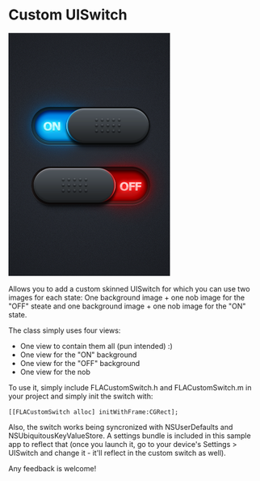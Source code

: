 Custom UISwitch
===============

![Custom UISwitch](/UISwitch/Default.png?raw=true "Custom UISwitch")

Allows you to add a custom skinned UISwitch for which you can use two images for each state:
One background image + one nob image for the "OFF" steate and one background image + one nob image for the "ON" state.

The class simply uses four views:

  - One view to contain them all (pun intended) :)
  - One view for the "ON" background
  - One view for the "OFF" background
  - One view for the nob

To use it, simply include FLACustomSwitch.h and FLACustomSwitch.m in your project and simply init the switch with:

    [[FLACustomSwitch alloc] initWithFrame:CGRect];

Also, the switch works being syncronized with NSUserDefaults and NSUbiquitousKeyValueStore. A settings bundle is included
in this sample app to reflect that (once you launch it, go to your device's Settings > UISwitch and change it - it'll reflect in
the custom switch as well).

Any feedback is welcome!
